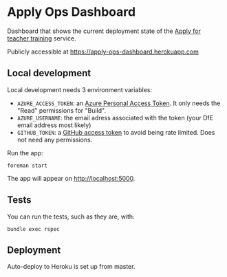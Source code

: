 # Apply Ops Dashboard

Dashboard that shows the current deployment state of the [Apply for teacher training](https://github.com/DFE-Digital/apply-for-postgraduate-teacher-training) service.

Publicly accessible at <https://apply-ops-dashboard.herokuapp.com>

## Local development

Local development needs 3 environment variables:

- `AZURE_ACCESS_TOKEN`: an [Azure Personal Access Token](https://dfe-ssp.visualstudio.com/_usersSettings/tokens). It only needs the "Read" permissions for "Build".
- `AZURE_USERNAME`: the email adress associated with the token (your DfE email address most likely)
- `GITHUB_TOKEN`: a [GitHub access token](https://github.com/settings/tokens/new) to avoid being rate limited. Does not need any permissions.

Run the app:

```
foreman start
```

The app will appear on <http://localhost:5000>.

## Tests

You can run the tests, such as they are, with:

```
bundle exec rspec
```

## Deployment

Auto-deploy to Heroku is set up from master.

